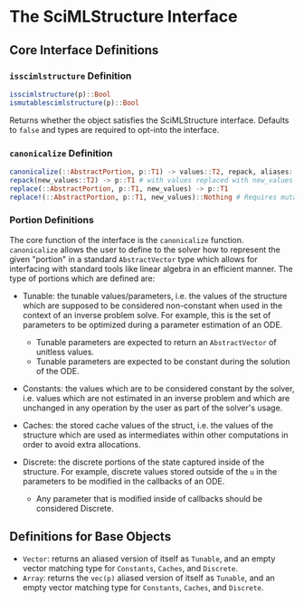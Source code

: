 # The SciMLStructure Interface

## Core Interface Definitions

### `isscimlstructure` Definition

```julia
isscimlstructure(p)::Bool
ismutablescimlstructure(p)::Bool
```

Returns whether the object satisfies the SciMLStructure interface. Defaults to `false` and types
are required to opt-into the interface.

### `canonicalize` Definition

```julia
canonicalize(::AbstractPortion, p::T1) -> values::T2, repack, aliases::Bool
repack(new_values::T2) -> p::T1 # with values replaced with new_values
replace(::AbstractPortion, p::T1, new_values) -> p::T1
replace!(::AbstractPortion, p::T1, new_values)::Nothing # Requires mutable
```

### Portion Definitions

The core function of the interface is the `canonicalize` function. `canonicalize` allows the user to define
to the solver how to represent the given "portion" in a standard `AbstractVector` type which allows for
interfacing with standard tools like linear algebra in an efficient manner. The type of portions which
are defined are:

  - Tunable: the tunable values/parameters, i.e. the values of the structure which are supposed to be considered
    non-constant when used in the context of an inverse problem solve. For example, this is the set of
    parameters to be optimized during a parameter estimation of an ODE.
    
      + Tunable parameters are expected to return an `AbstractVector` of unitless values.
      + Tunable parameters are expected to be constant during the solution of the ODE.
  - Constants: the values which are to be considered constant by the solver, i.e. values which are not estimated
    in an inverse problem and which are unchanged in any operation by the user as part of the solver's usage.
  - Caches: the stored cache values of the struct, i.e. the values of the structure which are used as intermediates
    within other computations in order to avoid extra allocations.
  - Discrete: the discrete portions of the state captured inside of the structure. For example, discrete values
    stored outside of the `u` in the parameters to be modified in the callbacks of an ODE.
    
      + Any parameter that is modified inside of callbacks should be considered Discrete.

## Definitions for Base Objects

  - `Vector`: returns an aliased version of itself as `Tunable`, and an empty vector matching type for `Constants`,
    `Caches`, and `Discrete`.
  - `Array`: returns the `vec(p)` aliased version of itself as `Tunable`, and an empty vector matching type for `Constants`,
    `Caches`, and `Discrete`.

